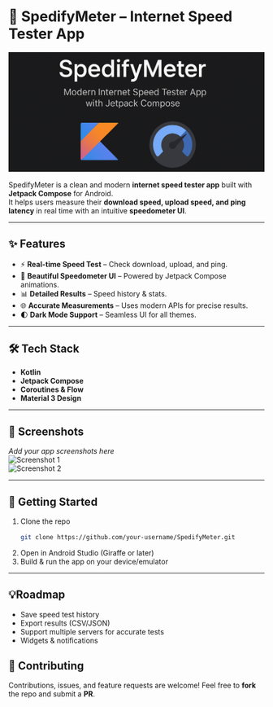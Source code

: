 # 🚀 SpedifyMeter – Internet Speed Tester App  

![Banner_](images/banner.png)

SpedifyMeter is a clean and modern **internet speed tester app** built with **Jetpack Compose** for Android.  
It helps users measure their **download speed, upload speed, and ping latency** in real time with an intuitive **speedometer UI**.  

---

## ✨ Features  
- ⚡ **Real-time Speed Test** – Check download, upload, and ping.  
- 🎯 **Beautiful Speedometer UI** – Powered by Jetpack Compose animations.  
- 📊 **Detailed Results** – Speed history & stats.  
- 🌐 **Accurate Measurements** – Uses modern APIs for precise results.  
- 🌓 **Dark Mode Support** – Seamless UI for all themes.  

---

## 🛠️ Tech Stack  
- **Kotlin**  
- **Jetpack Compose**  
- **Coroutines & Flow**  
- **Material 3 Design**  

---

## 📱 Screenshots  
_Add your app screenshots here_  
![Screenshot 1](images/screenshot1.png)  
![Screenshot 2](images/screenshot2.png)  

---

## 🚀 Getting Started  

1. Clone the repo  
   ```bash
   git clone https://github.com/your-username/SpedifyMeter.git
2. Open in Android Studio (Giraffe or later)
3. Build & run the app on your device/emulator

---

## 💡Roadmap

 - Save speed test history
 - Export results (CSV/JSON)
 - Support multiple servers for accurate tests
 - Widgets & notifications

## 🤝 Contributing

Contributions, issues, and feature requests are welcome!
Feel free to **fork** the repo and submit a **PR**.
